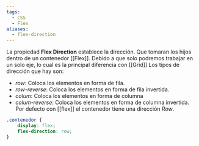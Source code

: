 ```yaml
---
tags:
  - CSS
  - Flex
aliases:
  - flex-direction
---
```

La propiedad **Flex Direction** establece la dirección. Que tomaran los hijos dentro de un contenedor [[Flex]]. Debido a que solo podremos trabajar en un solo eje, lo cual es la principal diferencia con [[Grid]]
Los tipos de dirección que hay son:
 - *row*: Coloca los elementos en forma de fila.
 - *row-reverse*: Coloca los elementos en forma de fila invertida.
 - *colum*: Coloca los elementos en forma de columna
 - *colum-reverse*: Coloca los elementos en forma de columna invertida.
Por defecto con [[flex]] el contenedor tiene una dirección *Row*.
```css
.contenedor {
	display: flex;
	flex-direction: row;
}
```
